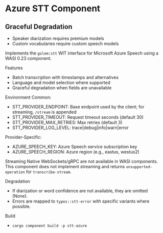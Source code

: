 # Azure STT Component

## Graceful Degradation
- Speaker diarization requires premium models
- Custom vocabularies require custom speech models

Implements the `golem:stt` WIT interface for Microsoft Azure Speech using a WASI 0.23 component.

Features
- Batch transcription with timestamps and alternatives
- Language and model selection where supported
- Graceful degradation when fields are unavailable

Environment
Common:
- STT_PROVIDER_ENDPOINT: Base endpoint used by the client; for streaming, `/stream` is appended
- STT_PROVIDER_TIMEOUT: Request timeout seconds (default 30)
- STT_PROVIDER_MAX_RETRIES: Max retries (default 3)
- STT_PROVIDER_LOG_LEVEL: trace|debug|info|warn|error

Provider-Specific:
- AZURE_SPEECH_KEY: Azure Speech service subscription key
- AZURE_SPEECH_REGION: Azure region (e.g., eastus, westus2)

Streaming
Native WebSockets/gRPC are not available in WASI components. This component does not implement streaming and returns `unsupported-operation` for `transcribe-stream`.

Degradation
- If diarization or word confidence are not available, they are omitted (None).
- Errors are mapped to `types::stt-error` with specific variants where possible.

Build
- `cargo component build -p stt-azure`
